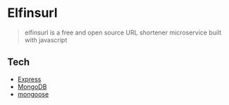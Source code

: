 # Elfinsurl
> elfinsurl is a free and open source URL shortener microservice built with javascript



## Tech
- [Express](https://expressjs.com/)
- [MongoDB](https://www.mongodb.com/)
- [mongoose](https://mongoosejs.com/)


 

